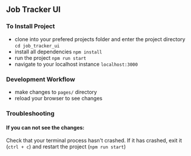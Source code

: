 ## Job Tracker UI

### To Install Project
- clone into your prefered projects folder and enter the project directory `cd job_tracker_ui`
- install all dependencies `npm install`
- run the project `npm run start`
- navigate to your localhost instance `localhost:3000`

### Development Workflow
- make changes to `pages/` directory
- reload your browser to see changes

### Troubleshooting
#### If you can not see the changes:
Check that your terminal process hasn't crashed. If it has crashed, exit it (`ctrl + c`) and restart the project (`npm run start`)
